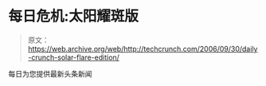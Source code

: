 # 每日危机:太阳耀斑版

> 原文：<https://web.archive.org/web/http://techcrunch.com/2006/09/30/daily-crunch-solar-flare-edition/>

每日为您提供最新头条新闻